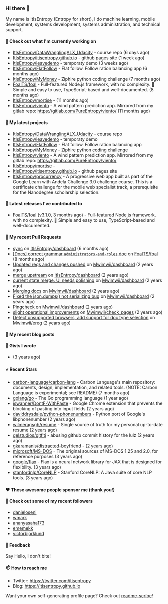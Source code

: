 ### Hi there 👋
My name is ItIsEntropy (Entropy for short), I do machine learning, mobile development, systems development, systems administration, and technical support.
#### 👷 Check out what I'm currently working on

- [ItIsEntropy/DataWranglingALX_Udacity](https://github.com/ItIsEntropy/DataWranglingALX_Udacity) - course repo (6 days ago)
- [ItIsEntropy/itisentropy.github.io](https://github.com/ItIsEntropy/itisentropy.github.io) - github pages site (1 week ago)
- [ItIsEntropy/leavedemo](https://github.com/ItIsEntropy/leavedemo) - temporaty demo (3 weeks ago)
- [ItIsEntropy/FlatFollow](https://github.com/ItIsEntropy/FlatFollow) - Flat follow. Follow ration balancing app (6 months ago)
- [ItIsEntropy/MyMoney](https://github.com/ItIsEntropy/MyMoney) - Ziphire python coding challenge (7 months ago)
- [FoalTS/foal](https://github.com/FoalTS/foal) - Full-featured Node.js framework, with no complexity. 🚀 Simple and easy to use, TypeScript-based and well-documented. (8 months ago)
- [ItIsEntropy/mortise](https://github.com/ItIsEntropy/mortise) -  (11 months ago)
- [ItIsEntropy/viento](https://github.com/ItIsEntropy/viento) - A wind pattern prediction app. Mirrored from my gitlab repo: https://gitlab.com/PureEntropy/viento/ (11 months ago)

#### 🌱 My latest projects

- [ItIsEntropy/DataWranglingALX_Udacity](https://github.com/ItIsEntropy/DataWranglingALX_Udacity) - course repo
- [ItIsEntropy/leavedemo](https://github.com/ItIsEntropy/leavedemo) - temporaty demo
- [ItIsEntropy/FlatFollow](https://github.com/ItIsEntropy/FlatFollow) - Flat follow. Follow ration balancing app
- [ItIsEntropy/MyMoney](https://github.com/ItIsEntropy/MyMoney) - Ziphire python coding challenge
- [ItIsEntropy/viento](https://github.com/ItIsEntropy/viento) - A wind pattern prediction app. Mirrored from my gitlab repo: https://gitlab.com/PureEntropy/viento/
- [ItIsEntropy/mortise](https://github.com/ItIsEntropy/mortise) - 
- [ItIsEntropy/itisentropy.github.io](https://github.com/ItIsEntropy/itisentropy.github.io) - github pages site
- [ItIsEntropy/procurrency](https://github.com/ItIsEntropy/procurrency) - A progressive web app built as part of the Google Learn with Andela Challenge 3.0 challenge course. This is a certificate challenge for the mobile web specialist track, a prerequisite for the Nanodegree scholarship selection.

#### 🔭 Latest releases I've contributed to

- [FoalTS/foal](https://github.com/FoalTS/foal) ([v3.1.0](https://github.com/FoalTS/foal/releases/tag/v3.1.0), 3 months ago) - Full-featured Node.js framework, with no complexity. 🚀 Simple and easy to use, TypeScript-based and well-documented.

#### 🔨 My recent Pull Requests

- [sync](https://github.com/ItIsEntropy/dashboard/pull/13) on [ItIsEntropy/dashboard](https://github.com/ItIsEntropy/dashboard) (6 months ago)
- [[Docs] correct grammar `administrators-and-roles` doc](https://github.com/FoalTS/foal/pull/1102) on [FoalTS/foal](https://github.com/FoalTS/foal) (8 months ago)
- [Updated reqs and changes pushed](https://github.com/Mwimwii/dashboard/pull/7) on [Mwimwii/dashboard](https://github.com/Mwimwii/dashboard) (2 years ago)
- [merge upstream](https://github.com/ItIsEntropy/dashboard/pull/4) on [ItIsEntropy/dashboard](https://github.com/ItIsEntropy/dashboard) (2 years ago)
- [current state merge. UI needs polishing](https://github.com/Mwimwii/dashboard/pull/5) on [Mwimwii/dashboard](https://github.com/Mwimwii/dashboard) (2 years ago)
- [Merging docs](https://github.com/Mwimwii/dashboard/pull/4) on [Mwimwii/dashboard](https://github.com/Mwimwii/dashboard) (2 years ago)
- [Fixed the json.dumps() not serializing bug](https://github.com/Mwimwii/dashboard/pull/3) on [Mwimwii/dashboard](https://github.com/Mwimwii/dashboard) (2 years ago)
- [Pingcheck](https://github.com/Mwimwii/dashboard/pull/1) on [Mwimwii/dashboard](https://github.com/Mwimwii/dashboard) (2 years ago)
- [slight operational improvements](https://github.com/Mwimwii/check_pages/pull/2) on [Mwimwii/check_pages](https://github.com/Mwimwii/check_pages) (2 years ago)
- [Detect unsupported browsers, add support for doc type selection](https://github.com/Mwimwii/ereg/pull/1) on [Mwimwii/ereg](https://github.com/Mwimwii/ereg) (2 years ago)


#### 📜 My recent blog posts


#### 📓 Gists I wrote

- [](https://gist.github.com/a59eb254db10814de1b48520ad35f9df) (3 years ago)

#### ⭐ Recent Stars

- [carbon-language/carbon-lang](https://github.com/carbon-language/carbon-lang) - Carbon Language&#39;s main repository: documents, design, implementation, and related tools. (NOTE: Carbon Language is experimental; see README) (7 months ago)
- [golang/go](https://github.com/golang/go) - The Go programming language (1 year ago)
- [jswanner/DontF-WithPaste](https://github.com/jswanner/DontF-WithPaste) - Google Chrome extension that prevents the blocking of pasting into input fields (2 years ago)
- [daviddrysdale/python-phonenumbers](https://github.com/daviddrysdale/python-phonenumbers) - Python port of Google&#39;s libphonenumber (2 years ago)
- [wilmeragsgh/resume](https://github.com/wilmeragsgh/resume) - Single source of truth for my personal up-to-date resume (2 years ago)
- [gelstudios/gitfiti](https://github.com/gelstudios/gitfiti) - abusing github commit history for the lulz (2 years ago)
- [gkaramanis/distracted-boyfriend](https://github.com/gkaramanis/distracted-boyfriend) -  (2 years ago)
- [microsoft/MS-DOS](https://github.com/microsoft/MS-DOS) - The original sources of MS-DOS 1.25 and 2.0, for reference purposes (3 years ago)
- [google/flax](https://github.com/google/flax) - Flax is a neural network library for JAX that is designed for flexibility. (3 years ago)
- [stanfordnlp/CoreNLP](https://github.com/stanfordnlp/CoreNLP) - Stanford CoreNLP: A Java suite of core NLP tools. (3 years ago)

#### ❤️ These awesome people sponsor me (thank you!)


#### 👯 Check out some of my recent followers

- [danieloseni](https://github.com/danieloseni)
- [wmark](https://github.com/wmark)
- [ananyasaha173](https://github.com/ananyasaha173)
- [ememekk](https://github.com/ememekk)
- [victorbjorklund](https://github.com/victorbjorklund)

#### 💬 Feedback

Say Hello, I don't bite!

#### 📫 How to reach me

- Twitter: https://twitter.com/itisentropy
- Blog: https://itisentropy.github.io

Want your own self-generating profile page? Check out [readme-scribe](https://github.com/muesli/readme-scribe)!